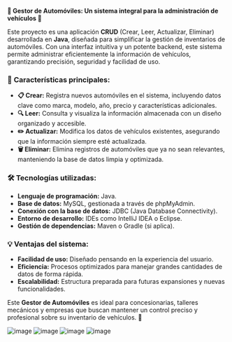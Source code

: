 **🚗 Gestor de Automóviles: Un sistema integral para la administración de vehículos 🚗**

Este proyecto es una aplicación **CRUD** (Crear, Leer, Actualizar, Eliminar) desarrollada en **Java**, diseñada para simplificar la gestión de inventarios de automóviles. Con una interfaz intuitiva y un potente backend, este sistema permite administrar eficientemente la información de vehículos, garantizando precisión, seguridad y facilidad de uso.

### 🌟 **Características principales:**

* **📋 Crear:** Registra nuevos automóviles en el sistema, incluyendo datos clave como marca, modelo, año, precio y características adicionales.
* **🔍 Leer:** Consulta y visualiza la información almacenada con un diseño organizado y accesible.
* **✏️ Actualizar:** Modifica los datos de vehículos existentes, asegurando que la información siempre esté actualizada.
* **🗑️ Eliminar:** Elimina registros de automóviles que ya no sean relevantes, manteniendo la base de datos limpia y optimizada.

### 🛠️ **Tecnologías utilizadas:**

* **Lenguaje de programación:** Java.
* **Base de datos:** MySQL, gestionada a través de phpMyAdmin.
* **Conexión con la base de datos:** JDBC (Java Database Connectivity).
* **Entorno de desarrollo:** IDEs como IntelliJ IDEA o Eclipse.
* **Gestión de dependencias:** Maven o Gradle (si aplica).

### 💡 **Ventajas del sistema:**

* **Facilidad de uso:** Diseñado pensando en la experiencia del usuario.
* **Eficiencia:** Procesos optimizados para manejar grandes cantidades de datos de forma rápida.
* **Escalabilidad:** Estructura preparada para futuras expansiones y nuevas funcionalidades.

Este **Gestor de Automóviles** es ideal para concesionarias, talleres mecánicos y empresas que buscan mantener un control preciso y profesional sobre su inventario de vehículos. 🚀

![image](https://github.com/user-attachments/assets/df39f81d-668c-4c4e-bc46-2873ea819860)
![image](https://github.com/user-attachments/assets/25ea793e-8ba2-4838-8dcd-db44d9483ce2)
![image](https://github.com/user-attachments/assets/919d8933-7631-4f54-ba92-e58648d1461d)
![image](https://github.com/user-attachments/assets/492e9070-2505-4edd-ae79-c9106c89c7fb)
